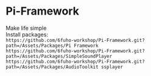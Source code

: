 # Pi-Framework
Make life simple
<br>
Install packages:
<br>
`https://github.com/6fuho-workshop/Pi-Framework.git?path=/Assets/Packages/Pi Framework`
<br>
`https://github.com/6fuho-workshop/Pi-Framework.git?path=/Assets/Packages/SimpleSoundPlayer`
<br>
`https://github.com/6fuho-workshop/Pi-Framework.git?path=/Assets/Packages/AudioToolkit ssplayer`
